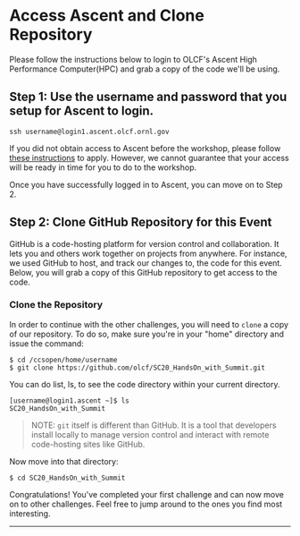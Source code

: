 # Access Ascent and Clone Repository

Please follow the instructions below to login to OLCF's Ascent High Performance Computer(HPC) and grab a copy of the code we'll be using.


## Step 1: Use the username and password that you setup for Ascent to login. 

```
ssh username@login1.ascent.olcf.ornl.gov
```

If you did not obtain access to Ascent before the workshop, please follow [these instructions](https://docs.olcf.ornl.gov/systems/summit_user_guide.html#obtaining-access-to-ascent) to apply. However, we cannot guarantee that your access will be ready in time for you to do to the workshop. 


Once you have successfully logged in to Ascent, you can move on to Step 2.

## Step 2: Clone GitHub Repository for this Event

GitHub is a code-hosting platform for version control and collaboration. It lets you and others work together on projects from anywhere. For instance, we used GitHub to host, and track our changes to, the code for this event. Below, you will grab a copy of this GitHub repository to get access to the code.

### Clone the Repository

In order to continue with the other challenges, you will need to `clone` a copy of our repository. To do so, make sure you're in your "home" directory and issue the command:

```
$ cd /ccsopen/home/username
$ git clone https://github.com/olcf/SC20_HandsOn_with_Summit.git
```
You can do list, ls, to see the code directory within your current directory. 

```
[username@login1.ascent ~]$ ls
SC20_HandsOn_with_Summit
```

> NOTE: `git` itself is different than GitHub. It is a tool that developers install locally to manage version control and interact with remote code-hosting sites like GitHub.

Now move into that directory:

```
$ cd SC20_HandsOn_with_Summit
```

Congratulations! You've completed your first challenge and can now move on to other challenges. Feel free to jump around to the ones you find most interesting.

<hr>
